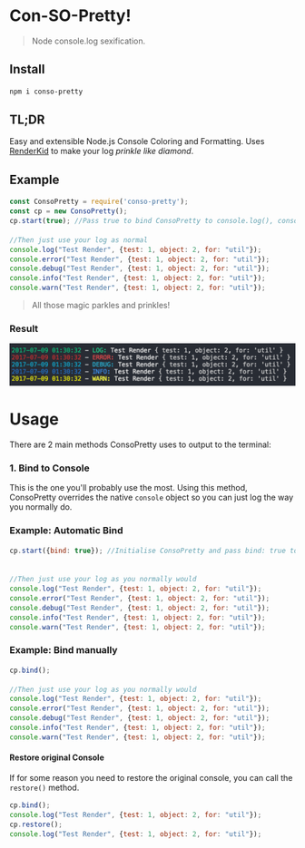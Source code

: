 # Con-SO-Pretty! 
> Node console.log sexification. 

## Install
```bash
npm i conso-pretty
```

## TL;DR
Easy and extensible Node.js Console Coloring and Formatting. 
Uses [RenderKid](https://github.com/AriaMinaei/RenderKid) to make your log *prinkle like diamond*.


## Example
```javascript 
const ConsoPretty = require('conso-pretty');
const cp = new ConsoPretty();
cp.start(true); //Pass true to bind ConsoPretty to console.log(), console.error() etc.

//Then just use your log as normal 
console.log("Test Render", {test: 1, object: 2, for: "util"});
console.error("Test Render", {test: 1, object: 2, for: "util"});
console.debug("Test Render", {test: 1, object: 2, for: "util"});
console.info("Test Render", {test: 1, object: 2, for: "util"});
console.warn("Test Render", {test: 1, object: 2, for: "util"});
```

> All those magic parkles and prinkles!
### Result
![Example Output](https://github.com/hammus/consopretty/raw/master/img/example.png?raw=true "Example Output")

# Usage
There are 2 main methods ConsoPretty uses to output to the terminal:

### 1. Bind to Console
This is the one you'll probably use the most. Using this method, ConsoPretty overrides the native `console` object so you can just log the way you normally do. 

### Example: Automatic Bind
```javascript 
cp.start({bind: true}); //Initialise ConsoPretty and pass bind: true to bind to console.log(), console.error() etc.


//Then just use your log as you normally would
console.log("Test Render", {test: 1, object: 2, for: "util"});
console.error("Test Render", {test: 1, object: 2, for: "util"});
console.debug("Test Render", {test: 1, object: 2, for: "util"});
console.info("Test Render", {test: 1, object: 2, for: "util"});
console.warn("Test Render", {test: 1, object: 2, for: "util"});
```

### Example: Bind manually
```javascript
cp.bind();

//Then just use your log as you normally would
console.log("Test Render", {test: 1, object: 2, for: "util"});
console.error("Test Render", {test: 1, object: 2, for: "util"});
console.debug("Test Render", {test: 1, object: 2, for: "util"});
console.info("Test Render", {test: 1, object: 2, for: "util"});
console.warn("Test Render", {test: 1, object: 2, for: "util"});
```


#### Restore original Console
If for some reason you need to restore the original console, you can call the `restore()` method. 
```javascript
cp.bind();
console.log("Test Render", {test: 1, object: 2, for: "util"});
cp.restore();
console.log("Test Render", {test: 1, object: 2, for: "util"});

```

